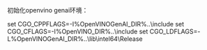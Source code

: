 初始化openvino genai环境：

set CGO_CPPFLAGS=-I%OpenVINOGenAI_DIR%\..\include
set CGO_CFLAGS=-I%OpenVINO_DIR%\..\include
set CGO_LDFLAGS=-L%OpenVINOGenAI_DIR%\..\lib\intel64\Release